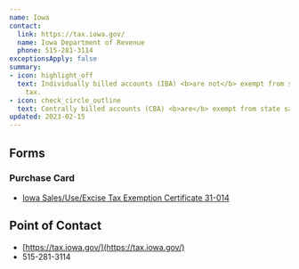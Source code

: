 ```yaml
---
name: Iowa
contact:
  link: https://tax.iowa.gov/
  name: Iowa Department of Revenue
  phone: 515-281-3114
exceptionsApply: false
summary:
- icon: highlight_off
  text: Individually billed accounts (IBA) <b>are not</b> exempt from state sales
    tax.
- icon: check_circle_outline
  text: Centrally billed accounts (CBA) <b>are</b> exempt from state sales tax.
updated: 2023-02-15
---
```


## Forms

### Purchase Card

* [Iowa Sales/Use/Excise Tax Exemption Certificate 31-014](https://tax.iowa.gov/forms/iowa-salesuseexcise-tax-exemption-certificate-31-014)

## Point of Contact
- [https://tax.iowa.gov/](https://tax.iowa.gov/)
- 515-281-3114